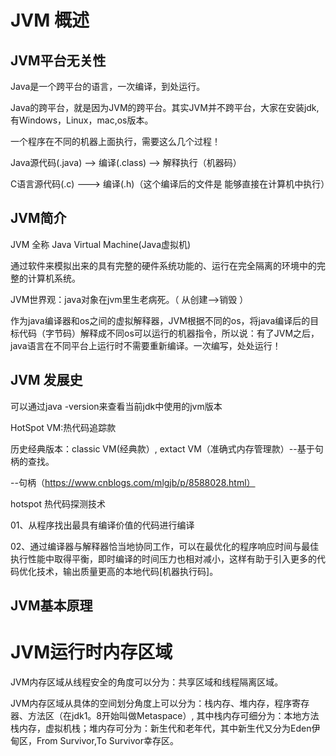 # JVM 概述

## JVM平台无关性

   Java是一个跨平台的语言，一次编译，到处运行。
   
   Java的跨平台，就是因为JVM的跨平台。其实JVM并不跨平台，大家在安装jdk,有Windows，Linux，mac,os版本。
   
   一个程序在不同的机器上面执行，需要这么几个过程！
   
   Java源代码(.java) --> 编译(.class) --> 解释执行（机器码）
   
   C语言源代码(.c) ---> 编译(.h)（这个编译后的文件是 能够直接在计算机中执行）

##  JVM简介
   
   JVM 全称 Java Virtual Machine(Java虚拟机)
   
   通过软件来模拟出来的具有完整的硬件系统功能的、运行在完全隔离的环境中的完整的计算机系统。
   
   JVM世界观：java对象在jvm里生老病死。（ 从创建-->销毁 ）
   
   作为java编译器和os之间的虚拟解释器，JVM根据不同的os，将java编译后的目标代码（字节码）解释成不同os可以运行的机器指令，所以说：有了JVM之后，java语言在不同平台上运行时不需要重新编译。一次编写，处处运行！
   
## JVM 发展史 
  可以通过java -version来查看当前jdk中使用的jvm版本
  
  HotSpot VM:热代码追踪款
  
  历史经典版本：classic VM(经典款）, extact VM（准确式内存管理款）--基于句柄的查找。
  
  --句柄（https://www.cnblogs.com/mlgjb/p/8588028.html）
	
hotspot
  热代码探测技术
  
  01、从程序找出最具有编译价值的代码进行编译
  
  02、通过编译器与解释器恰当地协同工作，可以在最优化的程序响应时间与最佳执行性能中取得平衡，即时编译的时间压力也相对减小，这样有助于引入更多的代码优化技术，输出质量更高的本地代码[机器执行码]。

## JVM基本原理
  # JVM运行时内存区域
  
  JVM内存区域从线程安全的角度可以分为：共享区域和线程隔离区域。
  
  JVM内存区域从具体的空间划分角度上可以分为：栈内存、堆内存，程序寄存器、方法区（在jdk1。8开始叫做Metaspace）,
其中栈内存可细分为：本地方法栈内存，虚拟机栈；堆内存可分为：新生代和老年代，其中新生代又分为Eden伊甸区，From Survivor,To Survivor幸存区。
  	

    


